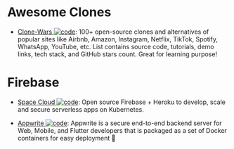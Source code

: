 # Awesome Clones

- [Clone-Wars ![code](https://martrix-usa.oss-accelerate.aliyuncs.com/logo/code.svg)](https://github.com/GorvGoyl/Clone-Wars): 100+ open-source clones and alternatives of popular sites like Airbnb, Amazon, Instagram, Netflix, TikTok, Spotify, WhatsApp, YouTube, etc. List contains source code, tutorials, demo links, tech stack, and GitHub stars count. Great for learning purpose!

# Firebase

- [Space Cloud ![code](https://martrix-usa.oss-accelerate.aliyuncs.com/logo/code.svg)](https://github.com/spaceuptech/space-cloud): Open source Firebase + Heroku to develop, scale and secure serverless apps on Kubernetes.

- [Appwrite ![code](https://martrix-usa.oss-accelerate.aliyuncs.com/logo/code.svg)](https://github.com/appwrite/appwrite): Appwrite is a secure end-to-end backend server for Web, Mobile, and Flutter developers that is packaged as a set of Docker containers for easy deployment 🚀
